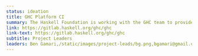 ```yaml
---
status: ideation
title: GHC Platform CI
summary: The Haskell Foundation is working with the GHC team to provide a better build experience for GHC, allowing them to iterate quicker, fix bugs faster, and make our tools better.
link: https://gitlab.haskell.org/ghc/ghc
link-text: https://gitlab.haskell.org/ghc/ghc
subtitle: Project Leaders
leaders: Ben Gamari,/static/images/project-leads/bg.png,bgamari@gmail.com;Moritz Angermann,/static/images/project-leads/ma.png,moritz.angermann@gmail.com
---
```

